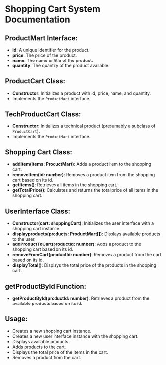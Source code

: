# Shopping Cart System Documentation

## ProductMart Interface:

- **id**: A unique identifier for the product.
- **price**: The price of the product.
- **name**: The name or title of the product.
- **quantity**: The quantity of the product available.

## ProductCart Class:

- **Constructor**: Initializes a product with id, price, name, and quantity.
- Implements the `ProductMart` interface.

## TechProductCart Class:

- **Constructor**: Initializes a technical product (presumably a subclass of `ProductCart`).
- Implements the `ProductMart` interface.

## Shopping Cart Class:

- **addItem(items: ProductMart)**: Adds a product item to the shopping cart.
- **removeItem(id: number)**: Removes a product item from the shopping cart based on its id.
- **getItems()**: Retrieves all items in the shopping cart.
- **getTotalPrice()**: Calculates and returns the total price of all items in the shopping cart.

## UserInterface Class:

- **Constructor(cart: shoppingCart)**: Initializes the user interface with a shopping cart instance.
- **displayproducts(products: ProductMart[])**: Displays available products to the user.
- **addProductToCart(productId: number)**: Adds a product to the shopping cart based on its id.
- **removeFromCart(productId: number)**: Removes a product from the cart based on its id.
- **displayTotal()**: Displays the total price of the products in the shopping cart.

## getProductById Function:

- **getProductById(productId: number)**: Retrieves a product from the available products based on its id.

## Usage:

- Creates a new shopping cart instance.
- Creates a new user interface instance with the shopping cart.
- Displays available products.
- Adds products to the cart.
- Displays the total price of the items in the cart.
- Removes a product from the cart.
